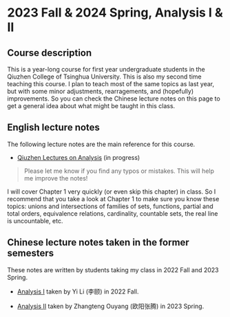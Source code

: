# 2023 Fall & 2024 Spring, Analysis I & II


## Course description

This is a year-long course for first year undergraduate students in the Qiuzhen College of Tsinghua University. This is also my second time teaching this course. I plan to teach most of the same topics as last year, but with some minor adjustments, rearragements, and (hopefully) improvements. So you can check the Chinese lecture notes on this page to get a general idea about what might be taught in this class. 




## English lecture notes

The following lecture notes are the main reference for this course. 

- [Qiuzhen Lectures on Analysis](Files/2023_Analysis.pdf) (in progress)
> Please let me know if you find any typos or mistakes. This will help me improve the notes!

I will cover Chapter 1 very quickly (or even skip this chapter) in class. So I recommend that you take a look at Chapter 1 to make sure you know these topics: unions and intersections of families of sets, functions, partial and total orders, equivalence relations, cardinality, countable sets, the real line is uncountable, etc.

## Chinese lecture notes taken in the former semesters

These notes are written by students taking my class in 2022 Fall and 2023 Spring.

- [Analysis I](Files/2022_Analysis_I_CH.pdf) taken by Yi Li (李颐) in 2022 Fall.


- [Analysis II](Files/2023_Analysis_II_CH.pdf) taken by Zhangteng Ouyang (欧阳张腾) in 2023 Spring.



